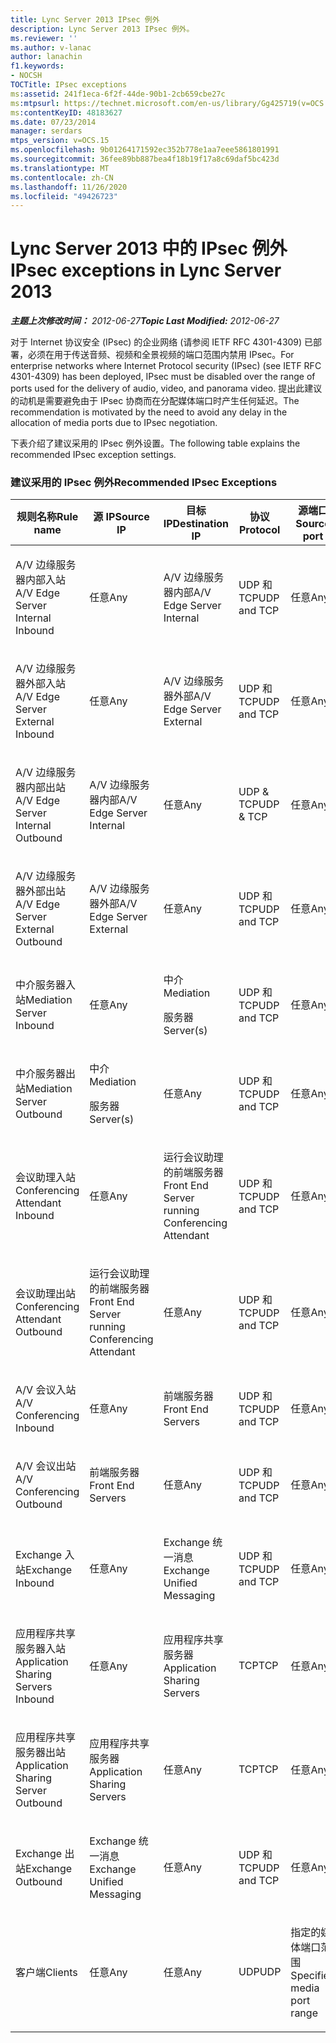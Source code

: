 ```yaml
---
title: Lync Server 2013 IPsec 例外
description: Lync Server 2013 IPsec 例外。
ms.reviewer: ''
ms.author: v-lanac
author: lanachin
f1.keywords:
- NOCSH
TOCTitle: IPsec exceptions
ms:assetid: 241f1eca-6f2f-44de-90b1-2cb659cbe27c
ms:mtpsurl: https://technet.microsoft.com/en-us/library/Gg425719(v=OCS.15)
ms:contentKeyID: 48183627
ms.date: 07/23/2014
manager: serdars
mtps_version: v=OCS.15
ms.openlocfilehash: 9b01264171592ec352b778e1aa7eee5861801991
ms.sourcegitcommit: 36fee89bb887bea4f18b19f17a8c69daf5bc423d
ms.translationtype: MT
ms.contentlocale: zh-CN
ms.lasthandoff: 11/26/2020
ms.locfileid: "49426723"
---
```

# <a name="ipsec-exceptions-in-lync-server-2013"></a><span data-ttu-id="13102-103">Lync Server 2013 中的 IPsec 例外</span><span class="sxs-lookup"><span data-stu-id="13102-103">IPsec exceptions in Lync Server 2013</span></span>

<div data-xmlns="http://www.w3.org/1999/xhtml">

<div class="topic" data-xmlns="http://www.w3.org/1999/xhtml" data-msxsl="urn:schemas-microsoft-com:xslt" data-cs="https://msdn.microsoft.com/">

<div data-asp="https://msdn2.microsoft.com/asp">



</div>

<div id="mainSection">

<div id="mainBody"><span data-ttu-id="13102-104">

<span> </span></span><span class="sxs-lookup"><span data-stu-id="13102-104">

<span> </span></span></span>

<span data-ttu-id="13102-105">_**主题上次修改时间：** 2012-06-27_</span><span class="sxs-lookup"><span data-stu-id="13102-105">_**Topic Last Modified:** 2012-06-27_</span></span>

<span data-ttu-id="13102-106">对于 Internet 协议安全 (IPsec) 的企业网络 (请参阅 IETF RFC 4301-4309) 已部署，必须在用于传送音频、视频和全景视频的端口范围内禁用 IPsec。</span><span class="sxs-lookup"><span data-stu-id="13102-106">For enterprise networks where Internet Protocol security (IPsec) (see IETF RFC 4301-4309) has been deployed, IPsec must be disabled over the range of ports used for the delivery of audio, video, and panorama video.</span></span> <span data-ttu-id="13102-107">提出此建议的动机是需要避免由于 IPsec 协商而在分配媒体端口时产生任何延迟。</span><span class="sxs-lookup"><span data-stu-id="13102-107">The recommendation is motivated by the need to avoid any delay in the allocation of media ports due to IPsec negotiation.</span></span>

<span data-ttu-id="13102-108">下表介绍了建议采用的 IPsec 例外设置。</span><span class="sxs-lookup"><span data-stu-id="13102-108">The following table explains the recommended IPsec exception settings.</span></span>

### <a name="recommended-ipsec-exceptions"></a><span data-ttu-id="13102-109">建议采用的 IPsec 例外</span><span class="sxs-lookup"><span data-stu-id="13102-109">Recommended IPsec Exceptions</span></span>

<table style="width:100%;">
<colgroup>
<col style="width: 14%" />
<col style="width: 14%" />
<col style="width: 14%" />
<col style="width: 14%" />
<col style="width: 14%" />
<col style="width: 14%" />
<col style="width: 14%" />
</colgroup>
<thead>
<tr class="header">
<th><span data-ttu-id="13102-110">规则名称</span><span class="sxs-lookup"><span data-stu-id="13102-110">Rule name</span></span></th>
<th><span data-ttu-id="13102-111">源 IP</span><span class="sxs-lookup"><span data-stu-id="13102-111">Source IP</span></span></th>
<th><span data-ttu-id="13102-112">目标 IP</span><span class="sxs-lookup"><span data-stu-id="13102-112">Destination IP</span></span></th>
<th><span data-ttu-id="13102-113">协议</span><span class="sxs-lookup"><span data-stu-id="13102-113">Protocol</span></span></th>
<th><span data-ttu-id="13102-114">源端口</span><span class="sxs-lookup"><span data-stu-id="13102-114">Source port</span></span></th>
<th><span data-ttu-id="13102-115">目标端口</span><span class="sxs-lookup"><span data-stu-id="13102-115">Destination port</span></span></th>
<th><span data-ttu-id="13102-116">身份验证要求</span><span class="sxs-lookup"><span data-stu-id="13102-116">Authentication Requirement</span></span></th>
</tr>
</thead>
<tbody>
<tr class="odd">
<td><p><span data-ttu-id="13102-117">A/V 边缘服务器内部入站</span><span class="sxs-lookup"><span data-stu-id="13102-117">A/V Edge Server Internal Inbound</span></span></p></td>
<td><p><span data-ttu-id="13102-118">任意</span><span class="sxs-lookup"><span data-stu-id="13102-118">Any</span></span></p></td>
<td><p><span data-ttu-id="13102-119">A/V 边缘服务器内部</span><span class="sxs-lookup"><span data-stu-id="13102-119">A/V Edge Server Internal</span></span></p></td>
<td><p><span data-ttu-id="13102-120">UDP 和 TCP</span><span class="sxs-lookup"><span data-stu-id="13102-120">UDP and TCP</span></span></p></td>
<td><p><span data-ttu-id="13102-121">任意</span><span class="sxs-lookup"><span data-stu-id="13102-121">Any</span></span></p></td>
<td><p><span data-ttu-id="13102-122">任意</span><span class="sxs-lookup"><span data-stu-id="13102-122">Any</span></span></p></td>
<td><p><span data-ttu-id="13102-123">不进行身份验证</span><span class="sxs-lookup"><span data-stu-id="13102-123">Do not authenticate</span></span></p></td>
</tr>
<tr class="even">
<td><p><span data-ttu-id="13102-124">A/V 边缘服务器外部入站</span><span class="sxs-lookup"><span data-stu-id="13102-124">A/V Edge Server External Inbound</span></span></p></td>
<td><p><span data-ttu-id="13102-125">任意</span><span class="sxs-lookup"><span data-stu-id="13102-125">Any</span></span></p></td>
<td><p><span data-ttu-id="13102-126">A/V 边缘服务器外部</span><span class="sxs-lookup"><span data-stu-id="13102-126">A/V Edge Server External</span></span></p></td>
<td><p><span data-ttu-id="13102-127">UDP 和 TCP</span><span class="sxs-lookup"><span data-stu-id="13102-127">UDP and TCP</span></span></p></td>
<td><p><span data-ttu-id="13102-128">任意</span><span class="sxs-lookup"><span data-stu-id="13102-128">Any</span></span></p></td>
<td><p><span data-ttu-id="13102-129">任意</span><span class="sxs-lookup"><span data-stu-id="13102-129">Any</span></span></p></td>
<td><p><span data-ttu-id="13102-130">不进行身份验证</span><span class="sxs-lookup"><span data-stu-id="13102-130">Do not authenticate</span></span></p></td>
</tr>
<tr class="odd">
<td><p><span data-ttu-id="13102-131">A/V 边缘服务器内部出站</span><span class="sxs-lookup"><span data-stu-id="13102-131">A/V Edge Server Internal Outbound</span></span></p></td>
<td><p><span data-ttu-id="13102-132">A/V 边缘服务器内部</span><span class="sxs-lookup"><span data-stu-id="13102-132">A/V Edge Server Internal</span></span></p></td>
<td><p><span data-ttu-id="13102-133">任意</span><span class="sxs-lookup"><span data-stu-id="13102-133">Any</span></span></p></td>
<td><p><span data-ttu-id="13102-134">UDP &amp; TCP</span><span class="sxs-lookup"><span data-stu-id="13102-134">UDP &amp; TCP</span></span></p></td>
<td><p><span data-ttu-id="13102-135">任意</span><span class="sxs-lookup"><span data-stu-id="13102-135">Any</span></span></p></td>
<td><p><span data-ttu-id="13102-136">任意</span><span class="sxs-lookup"><span data-stu-id="13102-136">Any</span></span></p></td>
<td><p><span data-ttu-id="13102-137">不进行身份验证</span><span class="sxs-lookup"><span data-stu-id="13102-137">Do not authenticate</span></span></p></td>
</tr>
<tr class="even">
<td><p><span data-ttu-id="13102-138">A/V 边缘服务器外部出站</span><span class="sxs-lookup"><span data-stu-id="13102-138">A/V Edge Server External Outbound</span></span></p></td>
<td><p><span data-ttu-id="13102-139">A/V 边缘服务器外部</span><span class="sxs-lookup"><span data-stu-id="13102-139">A/V Edge Server External</span></span></p></td>
<td><p><span data-ttu-id="13102-140">任意</span><span class="sxs-lookup"><span data-stu-id="13102-140">Any</span></span></p></td>
<td><p><span data-ttu-id="13102-141">UDP 和 TCP</span><span class="sxs-lookup"><span data-stu-id="13102-141">UDP and TCP</span></span></p></td>
<td><p><span data-ttu-id="13102-142">任意</span><span class="sxs-lookup"><span data-stu-id="13102-142">Any</span></span></p></td>
<td><p><span data-ttu-id="13102-143">任意</span><span class="sxs-lookup"><span data-stu-id="13102-143">Any</span></span></p></td>
<td><p><span data-ttu-id="13102-144">不进行身份验证</span><span class="sxs-lookup"><span data-stu-id="13102-144">Do not authenticate</span></span></p></td>
</tr>
<tr class="odd">
<td><p><span data-ttu-id="13102-145">中介服务器入站</span><span class="sxs-lookup"><span data-stu-id="13102-145">Mediation Server Inbound</span></span></p></td>
<td><p><span data-ttu-id="13102-146">任意</span><span class="sxs-lookup"><span data-stu-id="13102-146">Any</span></span></p></td>
<td><p><span data-ttu-id="13102-147">中介</span><span class="sxs-lookup"><span data-stu-id="13102-147">Mediation</span></span></p>
<p><span data-ttu-id="13102-148">服务器</span><span class="sxs-lookup"><span data-stu-id="13102-148">Server(s)</span></span></p></td>
<td><p><span data-ttu-id="13102-149">UDP 和 TCP</span><span class="sxs-lookup"><span data-stu-id="13102-149">UDP and TCP</span></span></p></td>
<td><p><span data-ttu-id="13102-150">任意</span><span class="sxs-lookup"><span data-stu-id="13102-150">Any</span></span></p></td>
<td><p><span data-ttu-id="13102-151">任意</span><span class="sxs-lookup"><span data-stu-id="13102-151">Any</span></span></p></td>
<td><p><span data-ttu-id="13102-152">不进行身份验证</span><span class="sxs-lookup"><span data-stu-id="13102-152">Do not authenticate</span></span></p></td>
</tr>
<tr class="even">
<td><p><span data-ttu-id="13102-153">中介服务器出站</span><span class="sxs-lookup"><span data-stu-id="13102-153">Mediation Server Outbound</span></span></p></td>
<td><p><span data-ttu-id="13102-154">中介</span><span class="sxs-lookup"><span data-stu-id="13102-154">Mediation</span></span></p>
<p><span data-ttu-id="13102-155">服务器</span><span class="sxs-lookup"><span data-stu-id="13102-155">Server(s)</span></span></p></td>
<td><p><span data-ttu-id="13102-156">任意</span><span class="sxs-lookup"><span data-stu-id="13102-156">Any</span></span></p></td>
<td><p><span data-ttu-id="13102-157">UDP 和 TCP</span><span class="sxs-lookup"><span data-stu-id="13102-157">UDP and TCP</span></span></p></td>
<td><p><span data-ttu-id="13102-158">任意</span><span class="sxs-lookup"><span data-stu-id="13102-158">Any</span></span></p></td>
<td><p><span data-ttu-id="13102-159">任意</span><span class="sxs-lookup"><span data-stu-id="13102-159">Any</span></span></p></td>
<td><p><span data-ttu-id="13102-160">不进行身份验证</span><span class="sxs-lookup"><span data-stu-id="13102-160">Do not authenticate</span></span></p></td>
</tr>
<tr class="odd">
<td><p><span data-ttu-id="13102-161">会议助理入站</span><span class="sxs-lookup"><span data-stu-id="13102-161">Conferencing Attendant Inbound</span></span></p></td>
<td><p><span data-ttu-id="13102-162">任意</span><span class="sxs-lookup"><span data-stu-id="13102-162">Any</span></span></p></td>
<td><p><span data-ttu-id="13102-163">运行会议助理的前端服务器</span><span class="sxs-lookup"><span data-stu-id="13102-163">Front End Server running Conferencing Attendant</span></span></p></td>
<td><p><span data-ttu-id="13102-164">UDP 和 TCP</span><span class="sxs-lookup"><span data-stu-id="13102-164">UDP and TCP</span></span></p></td>
<td><p><span data-ttu-id="13102-165">任意</span><span class="sxs-lookup"><span data-stu-id="13102-165">Any</span></span></p></td>
<td><p><span data-ttu-id="13102-166">任意</span><span class="sxs-lookup"><span data-stu-id="13102-166">Any</span></span></p></td>
<td><p><span data-ttu-id="13102-167">不进行身份验证</span><span class="sxs-lookup"><span data-stu-id="13102-167">Do not authenticate</span></span></p></td>
</tr>
<tr class="even">
<td><p><span data-ttu-id="13102-168">会议助理出站</span><span class="sxs-lookup"><span data-stu-id="13102-168">Conferencing Attendant Outbound</span></span></p></td>
<td><p><span data-ttu-id="13102-169">运行会议助理的前端服务器</span><span class="sxs-lookup"><span data-stu-id="13102-169">Front End Server running Conferencing Attendant</span></span></p></td>
<td><p><span data-ttu-id="13102-170">任意</span><span class="sxs-lookup"><span data-stu-id="13102-170">Any</span></span></p></td>
<td><p><span data-ttu-id="13102-171">UDP 和 TCP</span><span class="sxs-lookup"><span data-stu-id="13102-171">UDP and TCP</span></span></p></td>
<td><p><span data-ttu-id="13102-172">任意</span><span class="sxs-lookup"><span data-stu-id="13102-172">Any</span></span></p></td>
<td><p><span data-ttu-id="13102-173">任意</span><span class="sxs-lookup"><span data-stu-id="13102-173">Any</span></span></p></td>
<td><p><span data-ttu-id="13102-174">不进行身份验证</span><span class="sxs-lookup"><span data-stu-id="13102-174">Do not authenticate</span></span></p></td>
</tr>
<tr class="odd">
<td><p><span data-ttu-id="13102-175">A/V 会议入站</span><span class="sxs-lookup"><span data-stu-id="13102-175">A/V Conferencing Inbound</span></span></p></td>
<td><p><span data-ttu-id="13102-176">任意</span><span class="sxs-lookup"><span data-stu-id="13102-176">Any</span></span></p></td>
<td><p><span data-ttu-id="13102-177">前端服务器</span><span class="sxs-lookup"><span data-stu-id="13102-177">Front End Servers</span></span></p></td>
<td><p><span data-ttu-id="13102-178">UDP 和 TCP</span><span class="sxs-lookup"><span data-stu-id="13102-178">UDP and TCP</span></span></p></td>
<td><p><span data-ttu-id="13102-179">任意</span><span class="sxs-lookup"><span data-stu-id="13102-179">Any</span></span></p></td>
<td><p><span data-ttu-id="13102-180">任意</span><span class="sxs-lookup"><span data-stu-id="13102-180">Any</span></span></p></td>
<td><p><span data-ttu-id="13102-181">不进行身份验证</span><span class="sxs-lookup"><span data-stu-id="13102-181">Do not authenticate</span></span></p></td>
</tr>
<tr class="even">
<td><p><span data-ttu-id="13102-182">A/V 会议出站</span><span class="sxs-lookup"><span data-stu-id="13102-182">A/V Conferencing Outbound</span></span></p></td>
<td><p><span data-ttu-id="13102-183">前端服务器</span><span class="sxs-lookup"><span data-stu-id="13102-183">Front End Servers</span></span></p></td>
<td><p><span data-ttu-id="13102-184">任意</span><span class="sxs-lookup"><span data-stu-id="13102-184">Any</span></span></p></td>
<td><p><span data-ttu-id="13102-185">UDP 和 TCP</span><span class="sxs-lookup"><span data-stu-id="13102-185">UDP and TCP</span></span></p></td>
<td><p><span data-ttu-id="13102-186">任意</span><span class="sxs-lookup"><span data-stu-id="13102-186">Any</span></span></p></td>
<td><p><span data-ttu-id="13102-187">任意</span><span class="sxs-lookup"><span data-stu-id="13102-187">Any</span></span></p></td>
<td><p><span data-ttu-id="13102-188">不进行身份验证</span><span class="sxs-lookup"><span data-stu-id="13102-188">Do not authenticate</span></span></p></td>
</tr>
<tr class="odd">
<td><p><span data-ttu-id="13102-189">Exchange 入站</span><span class="sxs-lookup"><span data-stu-id="13102-189">Exchange Inbound</span></span></p></td>
<td><p><span data-ttu-id="13102-190">任意</span><span class="sxs-lookup"><span data-stu-id="13102-190">Any</span></span></p></td>
<td><p><span data-ttu-id="13102-191">Exchange 统一消息</span><span class="sxs-lookup"><span data-stu-id="13102-191">Exchange Unified Messaging</span></span></p></td>
<td><p><span data-ttu-id="13102-192">UDP 和 TCP</span><span class="sxs-lookup"><span data-stu-id="13102-192">UDP and TCP</span></span></p></td>
<td><p><span data-ttu-id="13102-193">任意</span><span class="sxs-lookup"><span data-stu-id="13102-193">Any</span></span></p></td>
<td><p><span data-ttu-id="13102-194">任意</span><span class="sxs-lookup"><span data-stu-id="13102-194">Any</span></span></p></td>
<td><p><span data-ttu-id="13102-195">不进行身份验证</span><span class="sxs-lookup"><span data-stu-id="13102-195">Do not authenticate</span></span></p></td>
</tr>
<tr class="even">
<td><p><span data-ttu-id="13102-196">应用程序共享服务器入站</span><span class="sxs-lookup"><span data-stu-id="13102-196">Application Sharing Servers Inbound</span></span></p></td>
<td><p><span data-ttu-id="13102-197">任意</span><span class="sxs-lookup"><span data-stu-id="13102-197">Any</span></span></p></td>
<td><p><span data-ttu-id="13102-198">应用程序共享服务器</span><span class="sxs-lookup"><span data-stu-id="13102-198">Application Sharing Servers</span></span></p></td>
<td><p><span data-ttu-id="13102-199">TCP</span><span class="sxs-lookup"><span data-stu-id="13102-199">TCP</span></span></p></td>
<td><p><span data-ttu-id="13102-200">任意</span><span class="sxs-lookup"><span data-stu-id="13102-200">Any</span></span></p></td>
<td><p><span data-ttu-id="13102-201">任意</span><span class="sxs-lookup"><span data-stu-id="13102-201">Any</span></span></p></td>
<td><p><span data-ttu-id="13102-202">不进行身份验证</span><span class="sxs-lookup"><span data-stu-id="13102-202">Do not authenticate</span></span></p></td>
</tr>
<tr class="odd">
<td><p><span data-ttu-id="13102-203">应用程序共享服务器出站</span><span class="sxs-lookup"><span data-stu-id="13102-203">Application Sharing Server Outbound</span></span></p></td>
<td><p><span data-ttu-id="13102-204">应用程序共享服务器</span><span class="sxs-lookup"><span data-stu-id="13102-204">Application Sharing Servers</span></span></p></td>
<td><p><span data-ttu-id="13102-205">任意</span><span class="sxs-lookup"><span data-stu-id="13102-205">Any</span></span></p></td>
<td><p><span data-ttu-id="13102-206">TCP</span><span class="sxs-lookup"><span data-stu-id="13102-206">TCP</span></span></p></td>
<td><p><span data-ttu-id="13102-207">任意</span><span class="sxs-lookup"><span data-stu-id="13102-207">Any</span></span></p></td>
<td><p><span data-ttu-id="13102-208">任意</span><span class="sxs-lookup"><span data-stu-id="13102-208">Any</span></span></p></td>
<td><p><span data-ttu-id="13102-209">不进行身份验证</span><span class="sxs-lookup"><span data-stu-id="13102-209">Do not authenticate</span></span></p></td>
</tr>
<tr class="even">
<td><p><span data-ttu-id="13102-210">Exchange 出站</span><span class="sxs-lookup"><span data-stu-id="13102-210">Exchange Outbound</span></span></p></td>
<td><p><span data-ttu-id="13102-211">Exchange 统一消息</span><span class="sxs-lookup"><span data-stu-id="13102-211">Exchange Unified Messaging</span></span></p></td>
<td><p><span data-ttu-id="13102-212">任意</span><span class="sxs-lookup"><span data-stu-id="13102-212">Any</span></span></p></td>
<td><p><span data-ttu-id="13102-213">UDP 和 TCP</span><span class="sxs-lookup"><span data-stu-id="13102-213">UDP and TCP</span></span></p></td>
<td><p><span data-ttu-id="13102-214">任意</span><span class="sxs-lookup"><span data-stu-id="13102-214">Any</span></span></p></td>
<td><p><span data-ttu-id="13102-215">任意</span><span class="sxs-lookup"><span data-stu-id="13102-215">Any</span></span></p></td>
<td><p><span data-ttu-id="13102-216">不进行身份验证</span><span class="sxs-lookup"><span data-stu-id="13102-216">Do not authenticate</span></span></p></td>
</tr>
<tr class="odd">
<td><p><span data-ttu-id="13102-217">客户端</span><span class="sxs-lookup"><span data-stu-id="13102-217">Clients</span></span></p></td>
<td><p><span data-ttu-id="13102-218">任意</span><span class="sxs-lookup"><span data-stu-id="13102-218">Any</span></span></p></td>
<td><p><span data-ttu-id="13102-219">任意</span><span class="sxs-lookup"><span data-stu-id="13102-219">Any</span></span></p></td>
<td><p><span data-ttu-id="13102-220">UDP</span><span class="sxs-lookup"><span data-stu-id="13102-220">UDP</span></span></p></td>
<td><p><span data-ttu-id="13102-221">指定的媒体端口范围</span><span class="sxs-lookup"><span data-stu-id="13102-221">Specified media port range</span></span></p></td>
<td><p><span data-ttu-id="13102-222">任意</span><span class="sxs-lookup"><span data-stu-id="13102-222">Any</span></span></p></td>
<td><p><span data-ttu-id="13102-223">不进行身份验证</span><span class="sxs-lookup"><span data-stu-id="13102-223">Do not authenticate</span></span></p></td>
</tr>
</tbody>
</table><span data-ttu-id="13102-224">


</div>

<span> </span>

</div>

</div>

</span><span class="sxs-lookup"><span data-stu-id="13102-224">


</div>

<span> </span>

</div>

</div>

</span></span></div>

